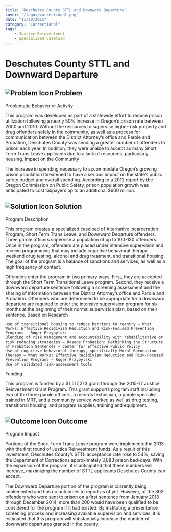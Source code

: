 ```yaml
---
title: "Deschutes County STTL and Downward Departure"
cover: "/logos/correctional.png"
date: "11/20/2015"
category: "Correctional"
tags:
    - Justice Reinvestment
    - Specialized Caseload 
---
```


# Deschutes County STTL and Downward Departure

## ![Problem Icon](https://github.com/google/material-design-icons/raw/master/alert/1x_web/ic_error_outline_black_48dp.png "Problem") Problem
Problematic Behavior or Activity

This program was developed as part of a statewide effort to reduce prison utilization following a nearly 50% increase in Oregon’s prison rate between 2000 and 2010. Without the resources to supervise higher-risk property and drug offenders safely in the community, as well as a process for communication between the District Attorney’s office and Parole and Probation, Deschutes County was sending a greater number of offenders to prison each year. In addition, they were unable to accept as many Short Term Trans Leave applicants due to a lack of resources, particularly housing.
Impact on the Community

The increase in spending necessary to accommodate Oregon’s growing prison population threatened to have a serious impact on the state’s public safety budget and overall spending. According to a 2012 report by the Oregon Commission on Public Safety, prison population growth was anticipated to cost taxpayers up to an additional $600 million.
## ![Solution Icon](https://github.com/google/material-design-icons/raw/master/action/1x_web/ic_lightbulb_outline_black_48dp.png "Solution") Solution
Program Description

This program creates a specialized caseload of Alternative Incarceration Program, Short Term Trans Leave, and Downward Departure offenders. Three parole officers supervise a population of up to 100-130 offenders. Once in the program, offenders are placed under intensive supervision and receive programming that may include cognitive behavioral therapy, weekend drug testing, alcohol and drug treatment, and transitional housing. The goal of the program is a balance of sanctions and services, as well as a high frequency of contact.

Offenders enter the program in two primary ways. First, they are accepted through the Short Term Transitional Leave program. Second, they receive a downward departure sentence following a screening assessment and the sharing of information between the District Attorney’s office and Parole and Probation. Offenders who are determined to be appropriate for a downward departure are required to enter the intensive supervision program for six months at the beginning of their normal supervision plan, based on their sentence.
Based on Research

    Use of transitional housing to reduce barriers to reentry – What Works: Effective Recidivism Reduction and Risk-Focused Prevention Programs – Roger Przybylski
    Blending of risk management and accountability with rehabilitative or risk reducing strategies – Dosage Probation: Rethinking the Structure of Probation Sentences – Center for Effective Public Policy
    Use of cognitive behavioral therapy, specifically Moral Reconation Therapy – What Works: Effective Recidivism Reduction and Risk-Focused Prevention Programs – Roger Przybylski
    Use of validated risk-assessment tools

Funding

This program is funded by a $1,517,273 grant through the 2015-17 Justice Reinvestment Grant Program. This grant supports program staff including two of the three parole officers, a records technician, a parole specialist trained in MRT, and a community service worker, as well as drug testing, transitional housing, and program supplies, training and equipment. 
## ![Outcome Icon](https://github.com/google/material-design-icons/raw/master/action/1x_web/ic_view_list_black_48dp.png "Outcome") Outcome
Program Impact

Portions of the Short Term Trans Leave program were implemented in 2013 with the first round of Justice Reinvestment funds. As a result of this investment, Deschutes County’s STTL acceptance rate rose to 54%, saving the Department of Corrections approximately 3,883 prison bed-days. With the expansion of the program, it is anticipated that these numbers will increase, maximizing the number of STTL applicants Deschutes County can accept.

The Downward Departure portion of the program is currently being implemented and has no outcomes to report as of yet. However, of the 302 offenders who were sent to prison on a first sentence from January 2013 through December 2014, more than 200 would have been qualified to be considered for the program if it had existed. By instituting a presentence screening process and increasing available supervision and services, it is estimated that this program will substantially increase the number of downward departures granted in the county. 